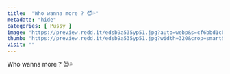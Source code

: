 ```yaml
---
title:  "Who wanna more ? 😈💦"
metadate: "hide"
categories: [ Pussy ]
image: "https://preview.redd.it/edsb9a535yp51.jpg?auto=webp&s=cf6bbd1cb0f6c50c19d1a20eb29bb71f4a27a9fe"
thumb: "https://preview.redd.it/edsb9a535yp51.jpg?width=320&crop=smart&auto=webp&s=629a86b1f515ea2d8e9c64ee1d0607a98869a152"
visit: ""
---
```

Who wanna more ? 😈💦
